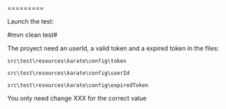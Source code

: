 =========

Launch the test:

#mvn clean test#

The proyect need an userId, a valid token and a expired token in the files:
	
	src\test\resources\karate\config\token
	
	src\test\resources\karate\config\userId
	
	src\test\resources\karate\config\expiredToken



You only need change XXX for the correct value
